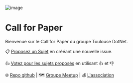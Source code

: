 ![image](https://asso.dotnettlse.fr/assets/banner.png)

# Call for Paper

Bienvenue sur le Call for Paper du groupe Toulouse DotNet.

📋 [Proposez un Sujet](https://github.com/dotnettlse/call-for-paper/issues/new?template=cfp.md) en crééant une nouvelle issue.

👍 [Votez pour les sujets proposés](https://github.com/dotnettlse/call-for-paper/issues) en utilisant 👍 et 👎

🌐 [Repo github](https://github.com/dotnettlse/meetups)
| 🗺️ [Groupe Meetup](https://www.meetup.com/fr-FR/Meetup-NET-Toulouse/)
| 💰 [L'association](https://asso.dotnettlse.fr/)


